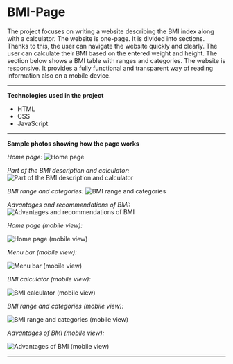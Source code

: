 # BMI-Page

The project focuses on writing a website describing the BMI index along with a calculator. The website is one-page. It is divided into sections. Thanks to this, the user can navigate the website quickly and clearly. The user can calculate their BMI based on the entered weight and height. The section below shows a BMI table with ranges and categories. The website is responsive. It provides a fully functional and transparent way of reading information also on a mobile device.

----------------------------------------

**Technologies used in the project**
- HTML
- CSS
- JavaScript

----------------------------------------

**Sample photos showing how the page works**

*Home page:*
![Home page](https://github.com/jakubdziadkowiec17/BMI-Page/blob/main/Photos/01.png)

*Part of the BMI description and calculator:*
![Part of the BMI description and calculator](https://github.com/jakubdziadkowiec17/BMI-Page/blob/main/Photos/02.png)

*BMI range and categories:*
![BMI range and categories](https://github.com/jakubdziadkowiec17/BMI-Page/blob/main/Photos/03.png)

*Advantages and recommendations of BMI:*
![Advantages and recommendations of BMI](https://github.com/jakubdziadkowiec17/BMI-Page/blob/main/Photos/04.png)

*Home page (mobile view):*

![Home page (mobile view)](https://github.com/jakubdziadkowiec17/BMI-Page/blob/main/Photos/05.png)

*Menu bar (mobile view):*

![Menu bar (mobile view)](https://github.com/jakubdziadkowiec17/BMI-Page/blob/main/Photos/06.png)

*BMI calculator (mobile view):*

![BMI calculator (mobile view)](https://github.com/jakubdziadkowiec17/BMI-Page/blob/main/Photos/07.png)

*BMI range and categories (mobile view):*

![BMI range and categories (mobile view)](https://github.com/jakubdziadkowiec17/BMI-Page/blob/main/Photos/08.png)

*Advantages of BMI (mobile view):*

![Advantages of BMI (mobile view)](https://github.com/jakubdziadkowiec17/BMI-Page/blob/main/Photos/09.png)

----------------------------------------
